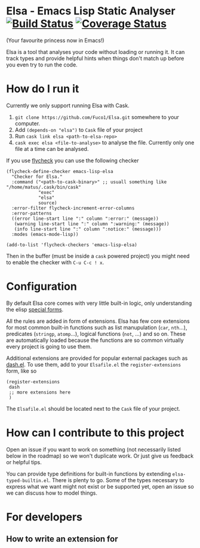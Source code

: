 #  Elsa - Emacs Lisp Static Analyser [![Build Status](https://travis-ci.org/Fuco1/Elsa.svg?branch=master)](https://travis-ci.org/Fuco1/Elsa) [![Coverage Status](https://coveralls.io/repos/github/Fuco1/Elsa/badge.svg?branch=master)](https://coveralls.io/github/Fuco1/Elsa?branch=master)

(Your favourite princess now in Emacs!)

Elsa is a tool that analyses your code without loading or running it.
It can track types and provide helpful hints when things don't match
up before you even try to run the code.

# How do I run it

Currently we only support running Elsa with Cask.

1. `git clone https://github.com/Fuco1/Elsa.git` somewhere to your computer.
2. Add `(depends-on "elsa")` to `Cask` file of your project
3. Run `cask link elsa <path-to-elsa-repo>`
4. `cask exec elsa <file-to-analyse>` to analyse the file.  Currently
   only one file at a time can be analysed.

If you use [flycheck](https://github.com/flycheck/flycheck) you can use the following checker

``` emacs-lisp
(flycheck-define-checker emacs-lisp-elsa
  "Checker for Elsa."
  :command ("<path-to-cask-binary>" ;; usuall something like "/home/matus/.cask/bin/cask"
            "exec"
            "elsa"
            source)
  :error-filter flycheck-increment-error-columns
  :error-patterns
  ((error line-start line ":" column ":error:" (message))
   (warning line-start line ":" column ":warning:" (message))
   (info line-start line ":" column ":notice:" (message)))
  :modes (emacs-mode-lisp))

(add-to-list 'flycheck-checkers 'emacs-lisp-elsa)
```

Then in the buffer (must be inside a `cask` powered project) you might
need to enable the checker with `C-u C-c ! x`.

# Configuration

By default Elsa core comes with very little built-in logic, only
understanding the elisp [special
forms](https://www.gnu.org/software/emacs/manual/html_node/elisp/Special-Forms.html).

All the rules are added in form of extensions.  Elsa has few core
extensions for most common built-in functions such as list
manupulation (`car`, `nth`...), predicates (`stringp`, `atomp`...),
logical functions (`not`, ...) and so on.  These are automatically
loaded because the functions are so common virtually every project is
going to use them.

Additional extensions are provided for popular external packages such
as [dash.el](https://github.com/magnars/dash.el).  To use them, add to
your `Elsafile.el` the `register-extensions` form, like so

``` emacs-lisp
(register-extensions
 dash
 ;; more extensions here
 )
```

The `Elsafile.el` should be located next to the `Cask` file of your project.

# How can I contribute to this project

Open an issue if you want to work on something (not necessarily listed
below in the roadmap) so we won't duplicate work.  Or just give us
feedback or helpful tips.

You can provide type definitions for built-in functions by extending
`elsa-typed-builtin.el`.  There is plenty to go.  Some of the types
necessary to express what we want might not exist or be supported yet,
open an issue so we can discuss how to model things.

# For developers

## How to write an extension for <package>

